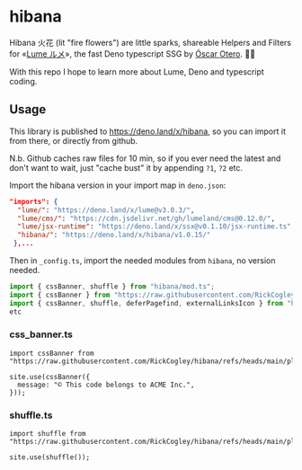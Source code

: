 # hibana

Hibana 火花 (lit "fire flowers") are little sparks, shareable Helpers and Filters for «[Lume ルメ](https://lume.land/)», the fast Deno typescript SSG by [Óscar Otero](https://oscarotero.com/). 🙏🏻

With this repo I hope to learn more about Lume, Deno and typescript coding. 

## Usage

This library is published to https://deno.land/x/hibana, so you can import it from there, or directly from github. 

N.b. Github caches raw files for 10 min, so if you ever need the latest and don't want to wait, just "cache bust" it by appending `?1`, `?2` etc.

Import the hibana version in your import map in `deno.json`:

```json
"imports": {
  "lume/": "https://deno.land/x/lume@v3.0.3/",
  "lume/cms/": "https://cdn.jsdelivr.net/gh/lumeland/cms@0.12.0/",
  "lume/jsx-runtime": "https://deno.land/x/ssx@v0.1.10/jsx-runtime.ts",
  "hibana/": "https://deno.land/x/hibana/v1.0.15/"
 },...
```

Then in `_config.ts`, import the needed modules from `hibana`, no version needed. 

```ts
import { cssBanner, shuffle } from "hibana/mod.ts";
import { cssBanner } from "https://raw.githubusercontent.com/RickCogley/hibana/v1.0.15/plugins/css_banner.ts?1";
import { cssBanner, shuffle, deferPagefind, externalLinksIcon } from "hibana/mod.ts";
etc
```

### css_banner.ts

```
import cssBanner from "https://raw.githubusercontent.com/RickCogley/hibana/refs/heads/main/plugins/css_banner.ts";

site.use(cssBanner({
  message: "© This code belongs to ACME Inc.",
}));
```

### shuffle.ts

```
import shuffle from "https://raw.githubusercontent.com/RickCogley/hibana/refs/heads/main/plugins/shuffle.ts";

site.use(shuffle());
```